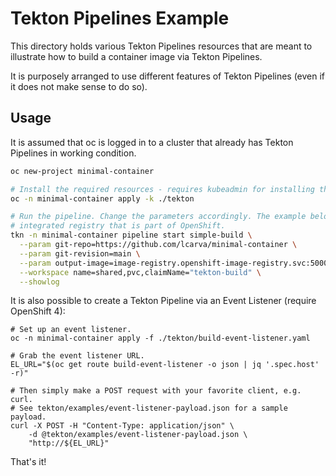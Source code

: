 # Tekton Pipelines Example

This directory holds various Tekton Pipelines resources that are meant to illustrate how to build a
container image via Tekton Pipelines.

It is purposely arranged to use different features of Tekton Pipelines (even if it does not make
sense to do so).

## Usage

It is assumed that oc is logged in to a cluster that already has Tekton Pipelines in working
condition.

```bash
oc new-project minimal-container

# Install the required resources - requires kubeadmin for installing the ClusterTask
oc -n minimal-container apply -k ./tekton

# Run the pipeline. Change the parameters accordingly. The example below relies on the
# integrated registry that is part of OpenShift.
tkn -n minimal-container pipeline start simple-build \
  --param git-repo=https://github.com/lcarva/minimal-container \
  --param git-revision=main \
  --param output-image=image-registry.openshift-image-registry.svc:5000/minimal-container/min:latest \
  --workspace name=shared,pvc,claimName="tekton-build" \
  --showlog
```

It is also possible to create a Tekton Pipeline via an Event Listener (require OpenShift 4):

```
# Set up an event listener.
oc -n minimal-container apply -f ./tekton/build-event-listener.yaml

# Grab the event listener URL.
EL_URL="$(oc get route build-event-listener -o json | jq '.spec.host' -r)"

# Then simply make a POST request with your favorite client, e.g. curl.
# See tekton/examples/event-listener-payload.json for a sample payload.
curl -X POST -H "Content-Type: application/json" \
    -d @tekton/examples/event-listener-payload.json \
    "http://${EL_URL}"
```

That's it!
